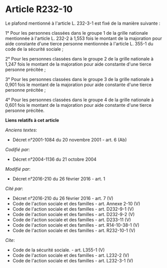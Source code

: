 # Article R232-10

Le plafond mentionné à l'article L. 232-3-1 est fixé de la manière suivante : 

1° Pour les personnes classées dans le groupe 1 de la grille nationale mentionnée à l'article L. 232-2 à 1,553 fois le
montant de la majoration pour aide constante d'une tierce personne mentionnée à l'article L. 355-1 du code de la sécurité
sociale ; 

2° Pour les personnes classées dans le groupe 2 de la grille nationale à 1,247 fois le montant de la majoration pour aide
constante d'une tierce personne précitée ; 

3° Pour les personnes classées dans le groupe 3 de la grille nationale à 0,901 fois le montant de la majoration pour aide
constante d'une tierce personne précitée ; 

4° Pour les personnes classées dans le groupe 4 de la grille nationale à 0,601 fois le montant de la majoration pour aide
constante d'une tierce personne précitée.

**Liens relatifs à cet article**

_Anciens textes_:

  - Décret n°2001-1084 du 20 novembre 2001 - art. 6 (Ab)

_Codifié par_:

  - Décret n°2004-1136 du 21 octobre 2004

_Modifié par_:

  - Décret n°2016-210 du 26 février 2016 - art. 1

_Cité par_:

  - Décret n°2016-210 du 26 février 2016 - art. 7 (V)
  - Code de l'action sociale et des familles - art. Annexe 2-10 (V)
  - Code de l'action sociale et des familles - art. D232-9-1 (V)
  - Code de l'action sociale et des familles - art. D232-9-2 (V)
  - Code de l'action sociale et des familles - art. D233-11 (V)
  - Code de l'action sociale et des familles - art. R14-10-38-1 (V)
  - Code de l'action sociale et des familles - art. R232-10-1 (V)

_Cite_:

  - Code de la sécurité sociale. - art. L355-1 (V)
  - Code de l'action sociale et des familles - art. L232-2 (V)
  - Code de l'action sociale et des familles - art. L232-3-1 (V)
